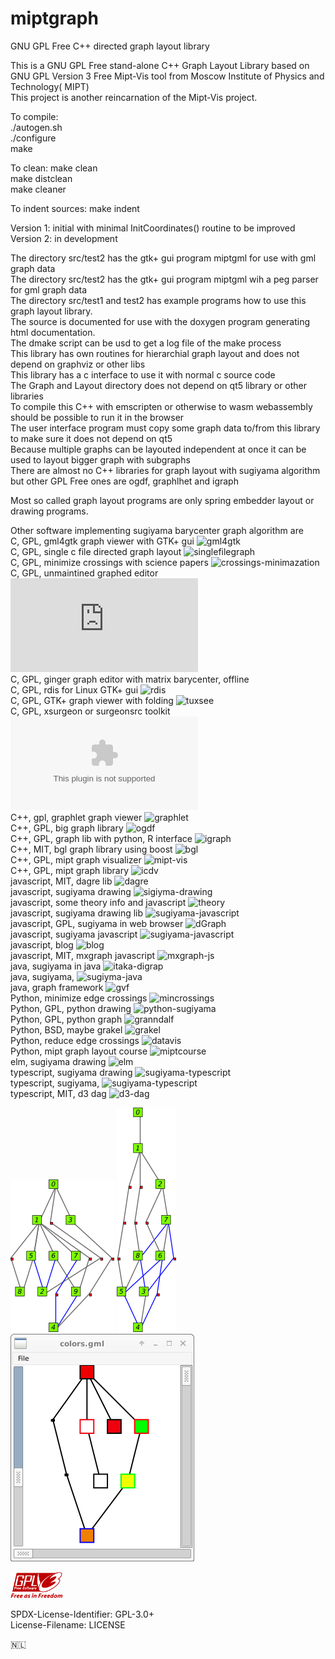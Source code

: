 # miptgraph

GNU GPL Free C++ directed graph layout library

This is a GNU GPL Free stand-alone C++ Graph Layout Library based on GNU GPL Version 3 Free Mipt-Vis tool from Moscow Institute of Physics and Technology( MIPT)  
This project is another reincarnation of the Mipt-Vis project.  

To compile:  
./autogen.sh  
./configure  
make  

To clean: make clean  
make distclean  
make cleaner  

To indent sources: make indent  

Version 1: initial with minimal InitCoordinates() routine to be improved  
Version 2: in development

The directory src/test2 has the gtk+ gui program miptgml for use with gml graph data  
The directory src/test2 has the gtk+ gui program miptgml wih a peg parser for gml graph data  
The directory src/test1 and test2 has example programs how to use this graph layout library.  
The source is documented for use with the doxygen program generating html documentation.  
The dmake script can be usd to get a log file of the make process  
This library has own routines for hierarchial graph layout and does not depend on graphviz or other libs  
This library has a c interface to use it with normal c source code  
The Graph and Layout directory does not depend on qt5 library or other libraries  
To compile this C++ with emscripten or otherwise to wasm webassembly should be possible to run it in the browser  
The user interface program must copy some graph data to/from this library to make sure it does not depend on qt5  
Because multiple graphs can be layouted independent at once it can be used to layout bigger graph with subgraphs  
There are almost no C++ libraries for graph layout with sugiyama algorithm but other GPL Free ones are ogdf, graphlhet and igraph  

Most so called graph layout programs are only spring embedder layout or drawing programs.  

Other software implementing sugiyama barycenter graph algorithm are  
C, GPL, gml4gtk graph viewer with GTK+ gui ![gml4gtk](https://github.com/gml4gtk/gml4gtk)  
C, GPL, single c file directed graph layout ![singlefilegraph](https://github.com/gml4gtk/singlefilegraph)  
C, GPL, minimize crossings with science papers ![crossings-minimazation](https://github.com/mfms-ncsu/Crossing-Minimization)  
C, GPL, unmaintined graphed editor ![graphed](https://www3.cs.stonybrook.edu/~algorith/implement/graphed/implement.shtml)  
C, GPL, ginger graph editor with matrix barycenter, offline  
C, GPL, rdis for Linux GTK+ gui ![rdis](https://github.com/endeav0r/rdis)  
C, GPL, GTK+ graph viewer with folding ![tuxsee](https://notabug.org/mooigraph/tuxsee)  
C, GPL, xsurgeon or surgeonsrc toolkit ![surgeon](http://www.cs.loyola.edu/~kbg/surgeonsrc/surgeon.tar.gz)  
C++, gpl, graphlet graph viewer ![graphlet](https://github.com/GunterMueller/UNI_PASSAU_FMI_Graph_Drawing)  
C++, GPL, big graph library ![ogdf](https://ogdf.uos.de/)  
C++, GPL, graph lib with python, R interface ![igraph](https://igraph.org/)  
C++, MIT, bgl graph library using boost ![bgl](https://github.com/lokimx88/BGL-sugiyama)  
C++, GPL, mipt graph visualizer ![mipt-vis](https://github.com/MIPT-ILab-Compilers/MIPT-Vis)  
C++, GPL, mipt graph library ![icdv](https://github.com/MIPT-ILab-Compilers/ICDV)  
javascript, MIT, dagre lib ![dagre](https://github.com/dagrejs/dagre)  
javascript, sugiyama drawing ![sigiyma-drawing](https://github.com/Platane/sugiyama-graph-drawing)  
javascript, some theory info and javascript ![theory](https://github.com/simonegasperoni/sugiyama-drawings)  
javascript, sugiyama drawing lib ![sugiyama-javascript](https://github.com/aravindanve/hierarchical-graph)  
javascript, GPL, sugiyama in web browser ![dGraph](https://github.com/speich/dGraph)  
javascript, sugiyama javascript ![sugiyama-javascript](https://github.com/subhero24/sugiyama)  
javascript, blog ![blog](https://blog.disy.net/sugiyama-method/)  
javascript, MIT, mxgraph javascript ![mxgraph-js](https://github.com/jgraph/mxgraph-js)  
java, sugiyama in java ![itaka-digrap](https://github.com/beckchr/ithaka-digraph)  
java, sugiyama, ![sugiyma-java](https://github.com/jfschaefer/sugiyamalayout)  
java, graph framework ![gvf](http://gvf.sourceforge.net/)  
Python, minimize edge crossings ![mincrossings](https://github.com/GeneSchroer/MinCrossings)  
Python, GPL, python drawing ![python-sugiyama](https://github.com/KadaB/sugiyama)  
Python, GPL, python graph ![granndalf](https://github.com/bdcht/grandalf)  
Python, BSD, maybe grakel ![grakel](https://github.com/ysig/GraKeL)  
Python, reduce edge crossings ![datavis](https://github.com/terana/data-visualisation)  
Python, mipt graph layout course ![miptcourse](https://github.com/pekashy/data-viz)  
elm, sugiyama drawing ![elm](https://github.com/stil4m/sugiyama)  
typescript, sugiyama drawing ![sugiyama-typescript](https://github.com/Michaeladze/sugiyama)  
typescript, sugiyama, ![sugiyama-typescript](https://github.com/Michaeladze/graph)  
typescript, MIT, d3 dag ![d3-dag](https://github.com/erikbrinkman/d3-dag)  


![screenshot](./screenshot.png)
![screenshot2](./screenshot2.png)
![screenschotmiptgml](./src/test2/screenshot.png)

![gplv3](./gplv3-with-text-84x42.png)


SPDX-License-Identifier: GPL-3.0+  
License-Filename: LICENSE  

<span>🇳🇱</span>

